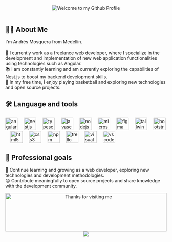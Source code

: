 <div align="center">
  <img src="https://github.com/BrunnerLivio/brunnerlivio/blob/master/images/welcome.png?raw=true" style="max-width: 100%;" alt="Welcome to my Github Profile" />
  <br/>
  <br/>
</div>

  ## 👩‍💻  About Me
  I'm Andrés Mosquera from Medellin.<br><br>
    🔭 I currently work as a freelance web developer, where I specialize in the development and implementation of new web application functionalities using technologies such as Angular.
<br>
    📚 I am constantly learning and am currently exploring the capabilities of Nest.js to boost my backend development skills.
<br>
    🏀 In my free time, I enjoy playing basketball and exploring new technologies and open source projects.



## 🛠 Language and tools

###

<div align="left">
  <img src="https://cdn.simpleicons.org/angular/DD0031" height="38" alt="angularjs logo"  />
  <img width="12" />
  <img src="https://cdn.simpleicons.org/nestjs/E0234E" height="38" alt="nestjs logo"  />
  <img width="12" />
  <img src="https://cdn.jsdelivr.net/gh/devicons/devicon/icons/typescript/typescript-original.svg" height="38" alt="typescript logo"  />
  <img width="12" />
  <img src="https://cdn.simpleicons.org/javascript/F7DF1E" height="38" alt="javascript logo"  />
  <img width="12" />
  <img src="https://cdn.simpleicons.org/nodedotjs/339933" height="38" alt="nodejs logo"  />
  <img width="12" />
  <img src="https://cdn.simpleicons.org/microsoftsqlserver/CC2927" height="38" alt="microsoftsqlserver logo"  />
  <img width="12" />
  <img src="https://cdn.simpleicons.org/figma/F24E1E" height="38" alt="figma logo"  />
  <img width="12" />
  <img src="https://cdn.simpleicons.org/tailwindcss/06B6D4" height="38" alt="tailwindcss logo"  />
  <img width="12" />
  <img src="https://cdn.simpleicons.org/bootstrap/7952B3" height="38" alt="bootstrap logo"  />
  <img width="12" />
  <img src="https://cdn.simpleicons.org/html5/E34F26" height="38" alt="html5 logo"  />
  <img width="12" />
  <img src="https://cdn.simpleicons.org/css3/1572B6" height="38" alt="css3 logo"  />
  <img width="12" />
  <img src="https://cdn.jsdelivr.net/gh/devicons/devicon/icons/npm/npm-original-wordmark.svg" height="38" alt="npm logo"  />
  <img width="12" />
  <img src="https://cdn.simpleicons.org/trello/0052CC" height="38" alt="trello logo"  />
  <img width="12" />
  <img src="https://cdn.simpleicons.org/visualstudio/5C2D91" height="38" alt="visualstudio logo"  />
  <img width="12" />
  <img src="https://cdn.simpleicons.org/visualstudiocode/007ACC" height="38" alt="vscode logo"  />
</div>

## 🎯 Professional goals

📖 Continue learning and growing as a web developer, exploring new technologies and development methodologies. <br/>
😊 Contribute meaningfully to open source projects and share knowledge with the development community.


<div align="center">
  <img height="120" alt="Thanks for visiting me" width="100%" src="https://raw.githubusercontent.com/BrunnerLivio/brunnerlivio/master/images/marquee.svg" />
</div>


<div align="center">
  <img src="https://profile-counter.glitch.me/afmosquerare/count.svg?"  />
</div>


